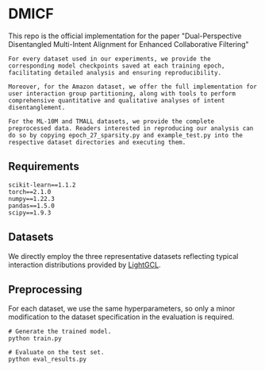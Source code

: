 # DMICF
This repo is the official implementation for the paper "Dual-Perspective Disentangled Multi-Intent Alignment for Enhanced Collaborative Filtering"

```
For every dataset used in our experiments, we provide the corresponding model checkpoints saved at each training epoch, facilitating detailed analysis and ensuring reproducibility.

Moreover, for the Amazon dataset, we offer the full implementation for user interaction group partitioning, along with tools to perform comprehensive quantitative and qualitative analyses of intent disentanglement.

For the ML-10M and TMALL datasets, we provide the complete preprocessed data. Readers interested in reproducing our analysis can do so by copying epoch_27_sparsity.py and example_test.py into the respective dataset directories and executing them.

```

## Requirements

```
scikit-learn==1.1.2
torch==2.1.0
numpy==1.22.3
pandas==1.5.0
scipy==1.9.3
```

## Datasets
We directly employ the three representative datasets reflecting typical interaction distributions provided by [LightGCL](https://github.com/HKUDS/LightGCL/tree/main/data).

## Preprocessing
For each dataset, we use the same hyperparameters, so only a minor modification to the dataset specification in the evaluation is required.

```shell
# Generate the trained model.
python train.py

# Evaluate on the test set.
python eval_results.py
```

